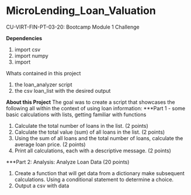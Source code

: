 # MicroLending_Loan_Valuation
CU-VIRT-FIN-PT-03-20: Bootcamp Module 1 Challenge

**Dependencies**
1. import csv
2. import numpy
3. import 


Whats contained in this project
1. the loan_analyzer script
2. the csv loan_list with the desired output

**About this Project**
The goal was to create a script that showcases the following all within the context of using loan information:
***Part 1 - some basic calculations with lists, getting familiar with functions
1. Calculate the total number of loans in the list. (2 points)
2. Calculate the total value (sum) of all loans in the list. (2 points)
3. Using the sum of all loans and the total number of loans, calculate the average loan price. (2 points)
4. Print all calculations, each with a descriptive message. (2 points)



***Part 2: Analysis: Analyze Loan Data (20 points)
1. Create a function that will get data from a dictionary make subsequent calculations. Using a conditional statement to determine a choice.
2. Output a csv with data

